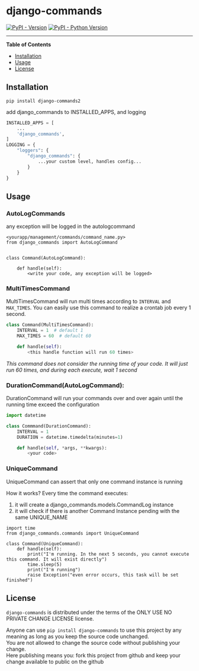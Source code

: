 # django-commands

[![PyPI - Version](https://img.shields.io/pypi/v/django-commands.svg)](https://pypi.org/project/django-commands)
[![PyPI - Python Version](https://img.shields.io/pypi/pyversions/django-commands.svg)](https://pypi.org/project/django-commands)

-----

**Table of Contents**

- [Installation](#installation)
- [Usage](#Usage)
- [License](#license)

## Installation

```console
pip install django-commands2
```

add django_commands to INSTALLED_APPS, and logging
```python
INSTALLED_APPS = [
    ...
    'django_commands',
]
LOGGING = {
    "loggers": {
        "django_commands": {
            ...your custom level, handles config...
        }
    }
}
```

## Usage
### AutoLogCommands
any exception will be logged in the autologcommand
```
<yourapp/management/commands/command_name.py>
from django_commands import AutoLogCommand


class Command(AutoLogCommand):

    def handle(self):
        <write your code, any exception will be logged>
```



### MultiTimesCommand
MultiTimesCommand will run multi times according to `INTERVAL` and `MAX_TIMES`. You can easily use this command to realize a crontab job every 1 second.

```python
class Command(MultiTimesCommand):
    INTERVAL = 1  # default 1
    MAX_TIMES = 60  # default 60

    def handle(self):
        <this handle function will run 60 times>
```
*This command does not consider the running time of your code. It will just run 60 times, and during each execute, wait 1 second*

### DurationCommand(AutoLogCommand):
DurationCommand will run your commands over and over again until the running time exceed the configuration
```python
import datetime

class Commmand(DurationCommand):
    INTERVAL = 1
    DURATION = datetime.timedelta(minutes=1)

    def handle(self, *args, **kwargs):
        <your code>
```

### UniqueCommand
UniqueCommand can assert that only one command instance is running

How it works?
Every time the command executes:

1. it will create a django_commands.models.CommandLog instance
2. it will check if there is another Command Instance pending with the same UNIQUE_NAME

```
import time
from django_commands.commands import UniqueCommand

class Command(UniqueCommand):
    def handle(self):
        print("I'm running. In the next 5 seconds, you cannot execute this command. It will exist directly")
        time.sleep(5)
        print("I'm running")
        raise Exception("even error occurs, this task will be set finished")
```

## License

`django-commands` is distributed under the terms of the ONLY USE NO PRIVATE CHANGE LICENSE license.

Anyone can use `pip install django-commands` to use this project by any meaning as long as you keep the source code unchanged.  
You are not allowed to change the source code without publishing your change.  
Here publishing means you:
    fork this project from github and keep your change available to public on the github
